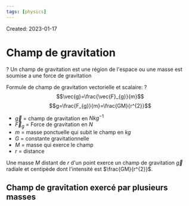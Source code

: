 ```yaml
---
tags: [physics] 
---
```

Created: 2023-01-17

# Champ de gravitation
?
Un champ de gravitation est une région de l'espace ou une masse est soumise a une force de gravitation
<!--SR:!2023-03-03,26,230-->

Formule de champ de gravitation vectorielle et scalaire:
?
$$\vec{g}=\frac{\vec{F}_{g}}{m}$$
$$g=\frac{F_{g}}{m}=\frac{GM}{r^{2}}$$
- $\vec{g}$ = champ de gravitation en $Nkg^{-1}$
- $\vec{F}_{g}$ = Force de gravitation en $N$
- $m$ = masse ponctuelle qui subit le champ en $kg$
- $G$ = constante gravitationnelle
- $M$ = masse qui exerce le champ
- $r$ = distance
<!--SR:!2023-02-09,15,250-->

Une masse $M$ distant de $r$ d'un point exerce un champ de gravitation $\vec{g}$ radiale et centipède dont l'intensité est $\frac{GM}{r^{2}}$. 

## Champ de gravitation exercé par plusieurs masses

